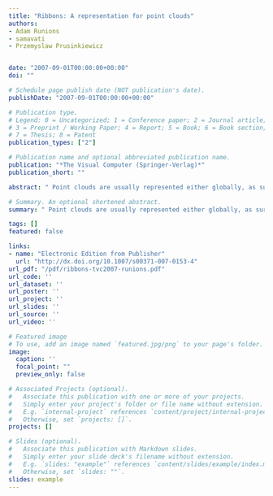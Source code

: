 ```yaml
---
title: "Ribbons: A representation for point clouds"
authors:
- Adam Runions
- samavati
- Przemyslaw Prusinkiewicz


date: "2007-09-01T00:00:00+00:00"
doi: ""

# Schedule page publish date (NOT publication's date).
publishDate: "2007-09-01T00:00:00+00:00"

# Publication type.
# Legend: 0 = Uncategorized; 1 = Conference paper; 2 = Journal article;
# 3 = Preprint / Working Paper; 4 = Report; 5 = Book; 6 = Book section;
# 7 = Thesis; 8 = Patent
publication_types: ["2"]

# Publication name and optional abbreviated publication name.
publication: "*The Visual Computer (Springer-Verlag)*"
publication_short: ""

abstract: " Point clouds are usually represented either globally, as surfaces, or locally, as sets of points with small neighbourhoods. We propose an intermediate representation, called ribbons, which is obtained by partitioning a point cloud into one-dimensional strips. This representation is well suited to the placement of strokes in non-photorealistic rendering, and can be visualized efficiently using quad strips. Methods for performing hatching, cross-hatching, and silhouette renderings are presented. Ribbons also allow for the application of curve-based operations to the point cloud. "

# Summary. An optional shortened abstract.
summary: " Point clouds are usually represented either globally, as surfaces, or locally, as sets of points with small neighbourhoods. We propose an intermediate representation, called ribbons, which is obtained by partitioning a point cloud into one-dimensional strips. This representation is well suited to the placement of strokes in non-photorealistic rendering, and can be visualized efficiently using quad strips. Methods for performing hatching, cross-hatching, and silhouette renderings are presented. ..."

tags: []
featured: false

links:
- name: "Electronic Edition from Publisher"
  url: "http://dx.doi.org/10.1007/s00371-007-0153-4"
url_pdf: "/pdf/ribbons-tvc2007-runions.pdf"
url_code: ''
url_dataset: ''
url_poster: ''
url_project: ''
url_slides: ''
url_source: ''
url_video: ''

# Featured image
# To use, add an image named `featured.jpg/png` to your page's folder. 
image:
  caption: ''
  focal_point: ""
  preview_only: false

# Associated Projects (optional).
#   Associate this publication with one or more of your projects.
#   Simply enter your project's folder or file name without extension.
#   E.g. `internal-project` references `content/project/internal-project/index.md`.
#   Otherwise, set `projects: []`.
projects: []

# Slides (optional).
#   Associate this publication with Markdown slides.
#   Simply enter your slide deck's filename without extension.
#   E.g. `slides: "example"` references `content/slides/example/index.md`.
#   Otherwise, set `slides: ""`.
slides: example
---
```

